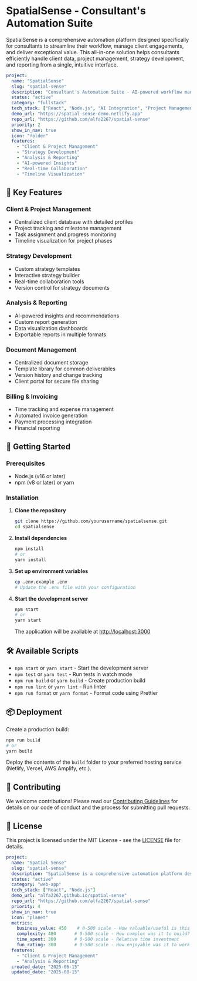 # SpatialSense - Consultant's Automation Suite

SpatialSense is a comprehensive automation platform designed specifically for consultants to streamline their workflow, manage client engagements, and deliver exceptional value. This all-in-one solution helps consultants efficiently handle client data, project management, strategy development, and reporting from a single, intuitive interface.

<!-- PROJECT-META-START -->
```yaml
project:
  name: "SpatialSense"
  slug: "spatial-sense"
  description: "Consultant's Automation Suite - AI-powered workflow management"
  status: "active"
  category: "fullstack"
  tech_stack: ["React", "Node.js", "AI Integration", "Project Management"]
  demo_url: "https://spatial-sense-demo.netlify.app"
  repo_url: "https://github.com/alfa2267/spatial-sense"
  priority: 2
  show_in_nav: true
  icon: "folder"
  features:
    - "Client & Project Management"
    - "Strategy Development"
    - "Analysis & Reporting"
    - "AI-powered Insights"
    - "Real-time Collaboration"
    - "Timeline Visualization"
```
<!-- PROJECT-META-END -->

## 🌟 Key Features

### Client & Project Management
- Centralized client database with detailed profiles
- Project tracking and milestone management
- Task assignment and progress monitoring
- Timeline visualization for project phases

### Strategy Development
- Custom strategy templates
- Interactive strategy builder
- Real-time collaboration tools
- Version control for strategy documents

### Analysis & Reporting
- AI-powered insights and recommendations
- Custom report generation
- Data visualization dashboards
- Exportable reports in multiple formats

### Document Management
- Centralized document storage
- Template library for common deliverables
- Version history and change tracking
- Client portal for secure file sharing

### Billing & Invoicing
- Time tracking and expense management
- Automated invoice generation
- Payment processing integration
- Financial reporting

## 🚀 Getting Started

### Prerequisites
- Node.js (v16 or later)
- npm (v8 or later) or yarn

### Installation

1. **Clone the repository**
   ```bash
   git clone https://github.com/yourusername/spatialsense.git
   cd spatialsense
   ```

2. **Install dependencies**
   ```bash
   npm install
   # or
   yarn install
   ```

3. **Set up environment variables**
   ```bash
   cp .env.example .env
   # Update the .env file with your configuration
   ```

4. **Start the development server**
   ```bash
   npm start
   # or
   yarn start
   ```
   The application will be available at [http://localhost:3000](http://localhost:3000)

## 🛠 Available Scripts

- `npm start` or `yarn start` - Start the development server
- `npm test` or `yarn test` - Run tests in watch mode
- `npm run build` or `yarn build` - Create production build
- `npm run lint` or `yarn lint` - Run linter
- `npm run format` or `yarn format` - Format code using Prettier

## 📦 Deployment

Create a production build:
```bash
npm run build
# or
yarn build
```

Deploy the contents of the `build` folder to your preferred hosting service (Netlify, Vercel, AWS Amplify, etc.).

## 🤝 Contributing

We welcome contributions! Please read our [Contributing Guidelines](CONTRIBUTING.md) for details on our code of conduct and the process for submitting pull requests.

## 📄 License

This project is licensed under the MIT License - see the [LICENSE](LICENSE) file for details.


<!-- PROJECT-META-START -->
```yaml
project:
  name: "Spatial Sense"
  slug: "spatial-sense"
  description: "SpatialSense is a comprehensive automation platform designed specifically for consultants to streamline their workflow, manage client engagements, and deliver exceptional value. This all-in-one solution helps consultants efficiently handle client data, project management, strategy development, and reporting from a single, intuitive interface"
  status: "active"
  category: "web-app"
  tech_stack: ["React", "Node.js"]
  demo_url: "alfa2267.github.io/spatial-sense"
  repo_url: "https://github.com/alfa2267/spatial-sense"
  priority: 4
  show_in_nav: true
  icon: "planet"
  metrics:
    business_value: 450    # 0-500 scale - How valuable/useful is this project?
    complexity: 480       # 0-500 scale - How complex was it to build?
    time_spent: 300       # 0-500 scale - Relative time investment
    fun_rating: 300       # 0-500 scale - How enjoyable was it to work on?
  features:
    - "Client & Project Management"
    - "Analysis & Reporting"
  created_date: "2025-06-15"
  updated_date: "2025-08-15"
```
<!-- PROJECT-META-END -->
